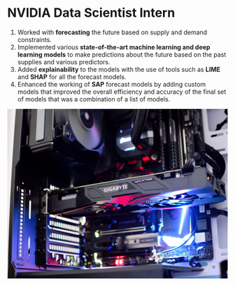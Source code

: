 # NVIDIA Data Scientist Intern

1. Worked with __forecasting__ the future based on supply and demand constraints. 
2. Implemented various __state-of-the-art machine learning and deep learning models__ to make predictions about the future based on the past supplies and various predictors. 
3. Added __explainability__ to the models with the use of tools such as __LIME__ and __SHAP__ for all the forecast models. 
4. Enhanced the working of __SAP__ forecast models by adding custom models that improved the overall efficiency and accuracy of the final set of models that was a combination of a list of models. 

![](https://github.com/suhasmaddali/Images/blob/main/rafael-pol-6b5uqlWabB0-unsplash.jpg)
